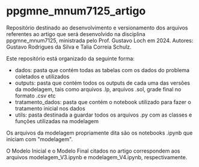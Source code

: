 # ppgmne_mnum7125_artigo

Repositório destinado ao desenvolvimento e versionamento dos arquivos referentes ao artigo que será desenvolvido na disciplina ppgmne_mnum7125, ministrada pelo Prof. Gustavo Loch em 2024. Autores: Gustavo Rodrigues da Silva e Talia Correia Schulz.

Este repositório está organizado da seguinte forma:

* dados: pasta que contém todas as tabelas com os dados do problema coletados e utilizados
* outputs: pasta que contém todos os outputs de cada uma das versões da modelagem, tais como arquivos .lp, arquivos .sol, grade final no formato .csv etc
* tratamento_dados: pasta que contém o notebook utilizado para fazer o tratamento inicial nos dados
* utils: pasta destinada a guardar todos os arquivos .py com as classes e funções utilizadas na modelagem

Os arquivos da modelagem propriamente dita são os notebooks .ipynb que iniciam com "modelagem".

O Modelo Inicial e o Modelo Final citados no artigo correspondem aos arquivos modelagem_V3.ipynb e modelagem_V4.ipynb, respectivamente.